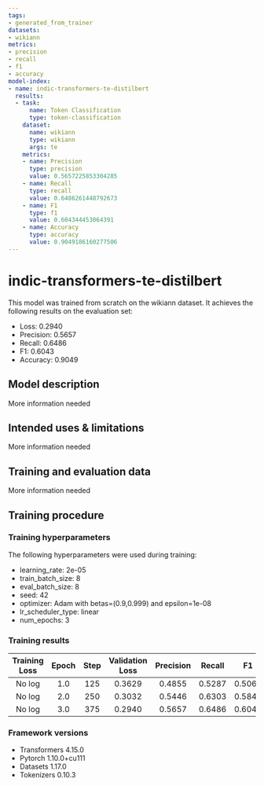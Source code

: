```yaml
---
tags:
- generated_from_trainer
datasets:
- wikiann
metrics:
- precision
- recall
- f1
- accuracy
model-index:
- name: indic-transformers-te-distilbert
  results:
  - task:
      name: Token Classification
      type: token-classification
    dataset:
      name: wikiann
      type: wikiann
      args: te
    metrics:
    - name: Precision
      type: precision
      value: 0.5657225853304285
    - name: Recall
      type: recall
      value: 0.6486261448792673
    - name: F1
      type: f1
      value: 0.604344453064391
    - name: Accuracy
      type: accuracy
      value: 0.9049186160277506
---
```


<!-- This model card has been generated automatically according to the information the Trainer had access to. You
should probably proofread and complete it, then remove this comment. -->

# indic-transformers-te-distilbert

This model was trained from scratch on the wikiann dataset.
It achieves the following results on the evaluation set:
- Loss: 0.2940
- Precision: 0.5657
- Recall: 0.6486
- F1: 0.6043
- Accuracy: 0.9049

## Model description

More information needed

## Intended uses & limitations

More information needed

## Training and evaluation data

More information needed

## Training procedure

### Training hyperparameters

The following hyperparameters were used during training:
- learning_rate: 2e-05
- train_batch_size: 8
- eval_batch_size: 8
- seed: 42
- optimizer: Adam with betas=(0.9,0.999) and epsilon=1e-08
- lr_scheduler_type: linear
- num_epochs: 3

### Training results

| Training Loss | Epoch | Step | Validation Loss | Precision | Recall | F1     | Accuracy |
|:-------------:|:-----:|:----:|:---------------:|:---------:|:------:|:------:|:--------:|
| No log        | 1.0   | 125  | 0.3629          | 0.4855    | 0.5287 | 0.5062 | 0.8826   |
| No log        | 2.0   | 250  | 0.3032          | 0.5446    | 0.6303 | 0.5843 | 0.9002   |
| No log        | 3.0   | 375  | 0.2940          | 0.5657    | 0.6486 | 0.6043 | 0.9049   |


### Framework versions

- Transformers 4.15.0
- Pytorch 1.10.0+cu111
- Datasets 1.17.0
- Tokenizers 0.10.3
